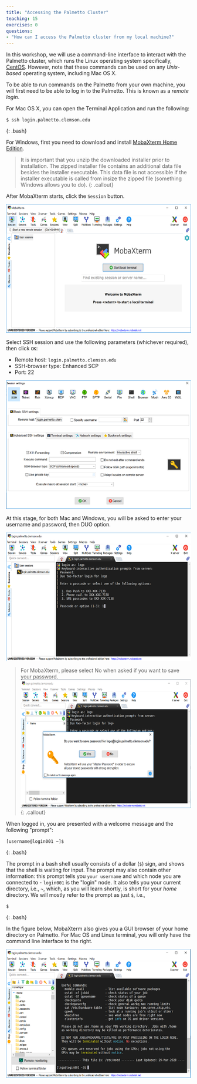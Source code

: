 ```yaml
---
title: "Accessing the Palmetto Cluster"
teaching: 15
exercises: 0
questions:
- "How can I access the Palmetto cluster from my local machine?"
---
```


In this workshop,
we will use a command-line interface to interact with
the Palmetto cluster, which runs the Linux operating system
specifically, [CentOS](https://www.centos.org/).
However, note that these commands can be used on
any *Unix-based* operating system,
including Mac OS X.

To be able to run commands on the Palmetto from your own machine,
you will first need to be able to log in to the Palmetto.
This is known as a *remote login*.

For Mac OS X, you can open the Terminal Application and run the following:

~~~
$ ssh login.palmetto.clemson.edu
~~~
{: .bash}

For Windows, first you need to download and install
[MobaXterm Home Edition](https://mobaxterm.mobatek.net/download.html).

> It is important that you unzip the downloaded installer prior to installation.
> The zipped installer file contains an additional data file besides the installer
> executable. This data file is not accessible if the installer executable is
> called from insize the zipped file (something Windows allows you to do).
{: .callout}

After MobaXterm starts, click the `Session` button.

<img src="../fig/mobaxterm_0.png" alt="Main MobaXterm Windows" style="height:350px">


Select SSH session and use the following parameters (whichever required), then click `OK`:

* Remote host: `login.palmetto.clemson.edu`
* SSH-browser type: Enhanced SCP
* Port: 22

<img src="../fig/mobaxterm_1.png" alt="MobaXterm SSH Session" style="height:350px">

At this stage, for both Mac and Windows, you will be asked to enter your username
and password, then DUO option.

<img src="../fig/mobaxterm_2.png" alt="Login interface" style="height:350px">

> For MobaXterm, please select No when asked if you want to save your password.
> <img src="../fig/mobaxterm_3.png" alt="Password saving selection" style="height:350px">
{: .callout}

When logged in,
you are presented with a welcome message
and the following "prompt":

~~~
[username@login001 ~]$
~~~
{: .bash}

The prompt in a bash shell usually
consists of a dollar (`$`) sign,
and shows that the shell is waiting for input.
The prompt may also contain other information:
this prompt tells you `your username` and which node
you are connected to -
`login001` is the "login" node.
It also tells you your current directory,
i.e., `~`, which, as you will learn shortly,
is short for your *home* directory.
We will mostly refer to the prompt as just `$`, i.e.,

~~~
$
~~~
{: .bash}

In the figure below, MobaXterm also gives you a GUI browser of your home
directory on Palmetto. For Mac OS and Linux terminal, you will only have the
command line interface to the right.

<img src="../fig/mobaxterm_4.png" alt="MobaXterm interface" style="height:350px">


